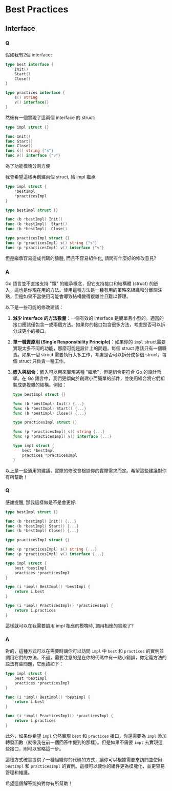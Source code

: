 # Best Practices

## Interface

### Q

假如我有2個 interface:

```go
type best interface {
	Init() 
	Start() 
	Close() 
}
```

```go
type practices interface {
	s() string
	v() interface{}
}
```

然後有一個實現了這兩個 interface 的 struct:

```go
type impl struct {}

func Init()
func Start()
func Close() 
func s() string {"s"}
func v() interface {"v"}
```

為了功能模塊分割方便

我會希望這樣再創建兩個 struct, 給 impl 繼承

```go
type impl struct {
	*bestImpl
	*practicesImpl
}

type bestImpl struct {}

func (b *bestImpl) Init()
func (b *bestImpl)  Start()
func (b *bestImpl)  Close() 

type practicesImpl struct {}
func (p *practicesImpl) s() string {"s"}
func (p *practicesImpl) v() interface {"v"}
```

但是繼承容易造成代碼的臃腫, 而且不容易組件化, 請問有什麼好的修改意見?

### A

Go 語言並不直接支持 "類" 的繼承概念，但它支持接口和結構體 (struct) 的嵌入，這也是你現在用的方法。使用這種方法是一種有用的策略來組織和分離關注點，但是如果不當使用可能會導致結構變得複雜並且難以管理。

以下是一些可能的修改建議：

1. **減少 interface 的方法數量**：一個有效的 interface 是簡單且小型的。適當的接口應該僅包含一或兩個方法。如果你的接口包含很多方法，考慮是否可以拆分成更小的接口。

2. **單一職責原則 (Single Responsibility Principle)**：如果你的 `impl` struct需要實現太多不同的功能，那麼可能是設計上的問題。每個 struct 應該只有一個職責。如果一個 struct 需要執行太多工作，考慮是否可以拆分成多個 struct，每個 struct 只負責一種工作。

3. **嵌入與組合**：嵌入可以用來實現某種 "繼承"，但是組合更符合 Go 的設計哲學。在 Go 語言中，我們更傾向於創建小而簡單的部件，並使用組合將它們組裝成更複雜的結構。例如：

    ```go
    type bestImpl struct {}

    func (b *bestImpl) Init() {...}
    func (b *bestImpl) Start() {...}
    func (b *bestImpl) Close() {...}

    type practicesImpl struct {}

    func (p *practicesImpl) s() string {...}
    func (p *practicesImpl) v() interface {...}

    type impl struct {
        best *bestImpl
        practices *practicesImpl
    }
    ```

以上是一些通用的建議，實際的修改會根據你的實際需求而定。希望這些建議對你有所幫助！

### Q

感謝提醒, 那我這樣做是不是會更好:

```go
type bestImpl struct {}

func (b *bestImpl) Init() {...}
func (b *bestImpl) Start() {...}
func (b *bestImpl) Close() {...}

type practicesImpl struct {}

func (p *practicesImpl) s() string {...}
func (p *practicesImpl) v() interface {...}

type impl struct {
	best *bestImpl
	practices *practicesImpl
}

type (i *impl) BestImpl() *bestImpl {
	return i.best
}

type (i *impl) PracticesImpl() *practicesImpl {
	return i.practices
}
```

這樣就可以在我需要調用 impl 相應的模塊時, 調用相應的實現了?

### A

對的，這種方式可以在需要時讓你可以訪問 `impl` 中 `best` 和 `practices` 的實例並調用它們的方法。不過，需要注意的是在你的代碼中有一點小錯誤，你定義方法的語法有些問題，它應該如下：

```go
type impl struct {
	best *bestImpl
	practices *practicesImpl
}

func (i *impl) BestImpl() *bestImpl {
	return i.best
}

func (i *impl) PracticesImpl() *practicesImpl {
	return i.practices
}
```

此外，如果你希望 `impl` 仍然實現 `best` 和 `practices` 接口，你還需要為 `impl` 添加轉發函數（就像我在前一個回答中提到的那樣）。但是如果不需要 `impl` 去實現這些接口，則可以省略這一步。

這種方式確實提供了一種組織你的代碼的方式，讓你可以根據需要來訪問並使用 `bestImpl` 和 `practicesImpl` 的實例。這樣可以使你的組件更為模塊化，並更容易管理和維護。

希望這個解答能夠對你有所幫助！